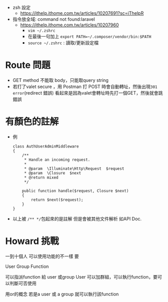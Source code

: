 - zsh 設定 
    - https://ithelp.ithome.com.tw/articles/10207691?sc=iThelpR
- 指令放全域: command not found:laravel
    - https://ithelp.ithome.com.tw/articles/10207960
        - `vim ~/.zshrc`
        - 在最後一句加上 `export PATH=~/.composer/vendor/bin:$PATH`
        - `source ~/.zshrc` : 讀取/更新設定檔

# Route 問題
- GET method 不能取 body，只能取query string
- 若打了valet secure <project name>，用 Postman 打 POST 時會自動轉址，然後出現`301 error`(redirect 錯誤)
看起來是因為valet會轉址時先打一個GET，然後就會跳錯誤

# 有顏色的註解
- 例
    ```
    class AuthUserAdminMiddleware
    {
        /**
         * Handle an incoming request.
         *
         * @param  \Illuminate\Http\Request  $request
         * @param  \Closure  $next
         * @return mixed
         */
        
        public function handle($request, Closure $next)
        {
            return $next($request);
        }
    }
    
    ```
- 以上被 `/** */`包起來的是註解 但是會被其他文件解析 如API Doc.


# Howard 挑戰
一到十個人
可以使用功能的不一樣
要

User 
Group 
Function

可以指派function 給 user 或group
User 可以加群組，可以執行function，要可以判斷可否使用

用or的概念 若是a user 或 a group 就可以執行該function